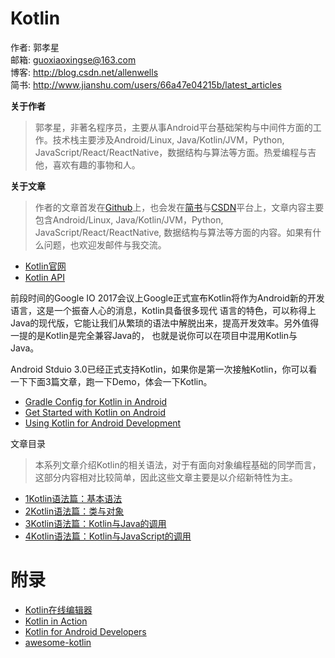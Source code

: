 # Kotlin

作者: 郭孝星  
邮箱: guoxiaoxingse@163.com  
博客: http://blog.csdn.net/allenwells   
简书: http://www.jianshu.com/users/66a47e04215b/latest_articles  

**关于作者**

>郭孝星，非著名程序员，主要从事Android平台基础架构与中间件方面的工作。技术栈主要涉及Android/Linux, Java/Kotlin/JVM，Python, JavaScript/React/ReactNative，数据结构与算法等方面。热爱编程与吉他，喜欢有趣的事物和人。

**关于文章**

>作者的文章首发在[Github](https://github.com/guoxiaoxing)上，也会发在[简书](http://www.jianshu.com/users/66a47e04215b/latest_articles)与[CSDN](http://blog.csdn.net/allenwells)平台上，文章内容主要包含Android/Linux, Java/Kotlin/JVM，Python, JavaScript/React/ReactNative, 数据结构与算法等方面的内容。如果有什么问题，也欢迎发邮件与我交流。

- [Kotlin官网](https://kotlinlang.org/)
- [Kotlin API](https://kotlinlang.org/api/latest/jvm/stdlib/index.html)

前段时间的Google IO 2017会议上Google正式宣布Kotlin将作为Android新的开发语言，这是一个振奋人心的消息，Kotlin具备很多现代
语言的特色，可以称得上Java的现代版，它能让我们从繁琐的语法中解脱出来，提高开发效率。另外值得一提的是Kotlin是完全兼容Java的，
也就是说你可以在项目中混用Kotlin与Java。

Android Stduio 3.0已经正式支持Kotlin，如果你是第一次接触Kotlin，你可以看一下下面3篇文章，跑一下Demo，体会一下Kotlin。

- [Gradle Config for Kotlin in Android](https://kotlinlang.org/docs/reference/using-gradle.html)
- [Get Started with Kotlin on Android]( https://developer.android.com/kotlin/get-started.html)
- [Using Kotlin for Android Development](https://kotlinlang.org/docs/reference/android-overview.html)

文章目录

>本系列文章介绍Kotlin的相关语法，对于有面向对象编程基础的同学而言，这部分内容相对比较简单，因此这些文章主要是以介绍新特性为主。

- [1Kotlin语法篇：基本语法](https://github.com/guoxiaoxing/kotlin/blob/master/doc/Kotlin语法篇/1Kotlin语法篇：基本语法.md)
- [2Kotlin语法篇：类与对象](https://github.com/guoxiaoxing/kotlin/blob/master/doc/Kotlin语法篇/2Kotlin语法篇：类与对象.md)
- [3Kotlin语法篇：Kotlin与Java的调用](https://github.com/guoxiaoxing/kotlin/blob/master/doc/Kotlin语法篇/3Kotlin语法篇：Kotlin与Java的调用.md)
- [4Kotlin语法篇：Kotlin与JavaScript的调用](https://github.com/guoxiaoxing/kotlin/blob/master/doc/Kotlin语法篇/4Kotlin语法篇：Kotlin与JavaScript的调用.md)


# 附录

- [Kotlin在线编辑器](https://try.kotlinlang.org/#/Examples/Hello,%20world!/Simplest%20version/Simplest%20version.kt)
- [Kotlin in Action](https://www.manning.com/books/kotlin-in-action)
- [Kotlin for Android Developers](https://leanpub.com/kotlin-for-android-developers)
- [awesome-kotlin](https://github.com/KotlinBy/awesome-kotlin)